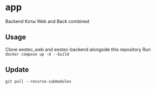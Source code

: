 # app
Backend Коты Web and Back combined

## Usage
Clone eestec_web and eestec-backend alongside this repository
Run `docker compose up -d --build`

## Update
`git pull --recurse-submodules`
